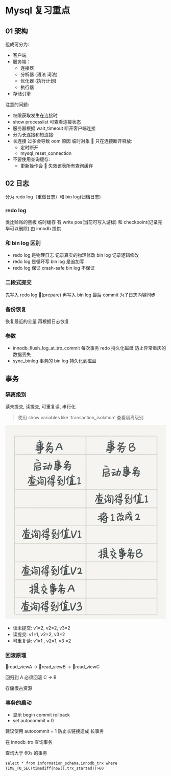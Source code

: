 # Mysql 复习重点

## 01 架构

组成可分为:

- 客户端
- 服务端：
  - 连接器
  - 分析器 (语法 词法)
  - 优化器 (执行计划)
  - 执行器
- 存储引擎

注意的问题:

- 权限获取发生在连接时
- show processlist 可查看连接状态
- 服务器根据 wait_timeout 断开客户端连接
- 分为长连接和短连接:
- 长连接 过多会导致 oom 原因 临时对象  只在连接断开释放:
  - 定时断开
  - mysql_reset_connection
- 不要使用查询缓存:
  - 更新操作会  失效该表所有查询缓存

## 02 日志

分为 redo log（重做日志）和 bin log(归档日志)

### redo log

类比赊账的黑板 临时缓存
有 write pos(当前可写入游标) 和 checkpoint(记录完毕可以删除)
由 innodb 提供

### 和 bin log 区别

- redo log 是物理日志 记录真实的物理修改 bin log 记录逻辑修改
- redo log 是循环写 bin log 是追加写
- redo log 保证 crash-safe bin log 不保证

### 二段式提交

先写入 redo log (prepare) 再写入 bin log 最后 commit 为了日志内容同步

### 备份恢复

恢复最近的全量 再根据日志恢复

### 参数

- innodb_flush_log_at_trx_commit 每次事务 redo 持久化磁盘 防止异常重庆的数据丢失
- sync_binlog 事务的 bin log 持久化到磁盘

## 事务

### 隔离级别

读未提交, 读提交, 可重复读, 串行化

> 使用 show variables like 'transaction_isolation' 查看隔离级别

![例子](../assests/01.png)

- 读未提交: v1=2, v2=2, v3=2
- 读提交: v1=1, v2=2, v3=2
- 可重复读: v1=1 , v2=1, v3 =2

### 回滚原理

read_viewA -> read_viewB -> read_viewC

回归到 A 必须回滚 C -> B

存储很占资源

### 事务的启动

- 显示 begin commit rollback
- set autocommit = 0

建议使用 autocommit = 1 防止长链接造成 长事务

在 innodb_trx 查询事务

查询大于 60s 的事务

```
select * from information_schema.innodb_trx where TIME_TO_SEC(timediff(now(),trx_started))>60
```

